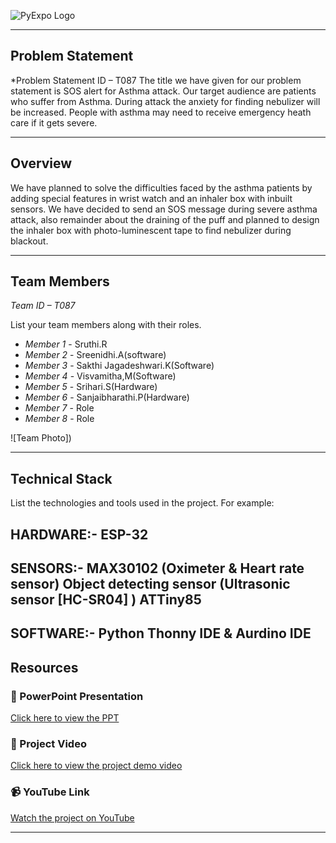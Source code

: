 ![PyExpo Logo](media/pyexpo-logo.png)

---

## Problem Statement

*Problem Statement ID – T087
The title we have given for our problem statement is SOS alert for Asthma attack. Our target audience are patients who suffer from Asthma. During attack the anxiety for finding nebulizer will be increased. People with asthma may need to receive emergency heath care if it gets severe.


---

## Overview

We have planned to solve the difficulties faced by the asthma patients by adding special features in wrist watch and an inhaler box with inbuilt sensors. We have decided to send an SOS message during severe asthma attack, also remainder about the draining of the puff and planned to design the inhaler box with photo-luminescent tape to find nebulizer during blackout.


---

## Team Members

*Team ID – T087*

List your team members along with their roles.

- *Member 1* - Sruthi.R
- *Member 2* - Sreenidhi.A(software)
- *Member 3* - Sakthi Jagadeshwari.K(Software)
- *Member 4* - Visvamitha,M(Software)
- *Member 5* - Srihari.S(Hardware)
- *Member 6* - Sanjaibharathi.P(Hardware)
- *Member 7* - Role
- *Member 8* - Role

![Team Photo])

---

## Technical Stack

List the technologies and tools used in the project. For example:

HARDWARE:-
                 ESP-32
  ----
SENSORS:-
                MAX30102 (Oximeter & Heart rate sensor)
                Object detecting sensor (Ultrasonic sensor [HC-SR04] )
                ATTiny85
 -----
 SOFTWARE:-
                Python
                Thonny IDE & Aurdino IDE
---

## Resources

### 📄 PowerPoint Presentation
[Click here to view the PPT](https://drive.google.com/drive/my-drive)

### 🎥 Project Video
[Click here to view the project demo video](insert-drive-link-here)

### 📹 YouTube Link
[Watch the project on YouTube](insert-youtube-link-here)

---
